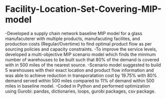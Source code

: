 # Facility-Location-Set-Covering-MIP-model
-Developed a supply chain network baseline MIP model for a glass manufacuterer with multiple products, manufacuting facilites, and production costs (Regular/Overtime) to find optimal product flow as per sourcing policies and capacity constraints. -To improve the service levels, developed a multi-objective MIP scenario model which finds the minmum number of warehouses to be built such that 80% of the demand is covered with in 500 miles of the nearest source. -Scenario model suggested to build 5 warehouses with their exact location and product flow information and was able to achieve reduction in transporatation cost by 19.75% with 80% demand served within 500 miles compared to 11% of demand within 500 miles in baseline model. -Coded in Python and performed optimization using Gurobi: pandas, dictionaries, loops, gurobi packages, csv package.
